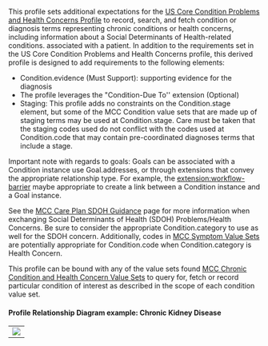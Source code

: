 This profile sets additional expectations for the [US Core Condition Problems and Health Concerns Profile](http://hl7.org/fhir/us/core/STU6.1/StructureDefinition-us-core-condition-problems-health-concerns.html) to record, search, and fetch condition or diagnosis terms representing chronic conditions or health concerns, including information about a Social Determinants of Health-related conditions. associated with a patient. In addition to the requirements set in the US Core Condition Problems and Health Concerns profile, this derived profile is designed to add requirements to the following elements:

* Condition.evidence (Must Support): supporting evidence for the diagnosis
* The profile leverages the "Condition-Due To'' extension (Optional)
* Staging: This profile adds no constraints on the Condition.stage element, but some of the MCC Condition value sets that are made up of staging terms may be used at Condition.stage. Care must be taken that the staging codes used do not conflict with the codes used at Condition.code that may contain pre-coordinated diagnoses terms that include a stage.

Important note with regards to goals: Goals can be associated with a Condition instance use Goal.addresses, or through extensions that convey the appropriate relationship type. For example, the [extension:workflow-barrier](https://hl7.org/fhir/extensions/StructureDefinition-workflow-barrier.html) maybe appropriate to create a link between a Condition instance and a Goal instance. 

See the [MCC Care Plan SDOH Guidance](https://build.fhir.org/ig/HL7/fhir-us-mcc/branches/master/mcc_care_plan_sdoh_guidance.html) page for more information when exchanging Social Determinants of Health (SDOH) Problems/Health Concerns. Be sure to consider the appropriate Condition.category to use as well for the SDOH concern. Additionally, codes in [MCC Symptom Value Sets](https://build.fhir.org/ig/HL7/fhir-us-mcc/branches/master/mcc_symptom_value_sets.html) are potentially appropriate for Condition.code when Condition.category is Health Concern. 



This profile can be bound with any of the value sets found [MCC Chronic Condition and Health Concern Value Sets](mcc_chronic_condition_value_sets.html) to query for, fetch or record particular condition of interest as described in the scope of each condition value set.

####  Profile Relationship Diagram example: Chronic Kidney Disease
<table><tr><td><img src="Chronic Kidney Disease Profile Relationship Diagram V2.png" /></td></tr></table>
